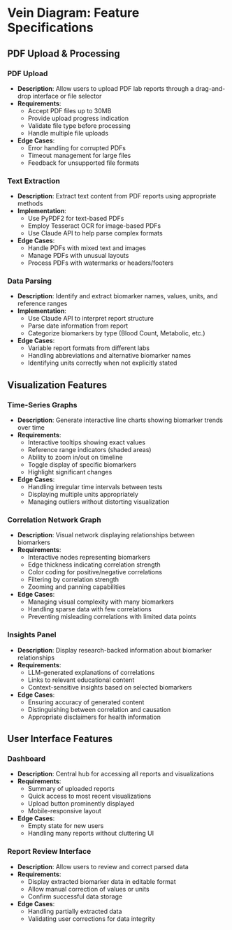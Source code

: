 # Vein Diagram: Feature Specifications

## PDF Upload & Processing

### PDF Upload
- **Description**: Allow users to upload PDF lab reports through a drag-and-drop interface or file selector
- **Requirements**:
  - Accept PDF files up to 30MB
  - Provide upload progress indication
  - Validate file type before processing
  - Handle multiple file uploads
- **Edge Cases**:
  - Error handling for corrupted PDFs
  - Timeout management for large files
  - Feedback for unsupported file formats

### Text Extraction
- **Description**: Extract text content from PDF reports using appropriate methods
- **Implementation**:
  - Use PyPDF2 for text-based PDFs
  - Employ Tesseract OCR for image-based PDFs
  - Use Claude API to help parse complex formats
- **Edge Cases**:
  - Handle PDFs with mixed text and images
  - Manage PDFs with unusual layouts
  - Process PDFs with watermarks or headers/footers

### Data Parsing
- **Description**: Identify and extract biomarker names, values, units, and reference ranges
- **Implementation**:
  - Use Claude API to interpret report structure
  - Parse date information from report
  - Categorize biomarkers by type (Blood Count, Metabolic, etc.)
- **Edge Cases**:
  - Variable report formats from different labs
  - Handling abbreviations and alternative biomarker names
  - Identifying units correctly when not explicitly stated

## Visualization Features

### Time-Series Graphs
- **Description**: Generate interactive line charts showing biomarker trends over time
- **Requirements**:
  - Interactive tooltips showing exact values
  - Reference range indicators (shaded areas)
  - Ability to zoom in/out on timeline
  - Toggle display of specific biomarkers
  - Highlight significant changes
- **Edge Cases**:
  - Handling irregular time intervals between tests
  - Displaying multiple units appropriately
  - Managing outliers without distorting visualization

### Correlation Network Graph
- **Description**: Visual network displaying relationships between biomarkers
- **Requirements**:
  - Interactive nodes representing biomarkers
  - Edge thickness indicating correlation strength
  - Color coding for positive/negative correlations
  - Filtering by correlation strength
  - Zooming and panning capabilities
- **Edge Cases**:
  - Managing visual complexity with many biomarkers
  - Handling sparse data with few correlations
  - Preventing misleading correlations with limited data points

### Insights Panel
- **Description**: Display research-backed information about biomarker relationships
- **Requirements**:
  - LLM-generated explanations of correlations
  - Links to relevant educational content
  - Context-sensitive insights based on selected biomarkers
- **Edge Cases**:
  - Ensuring accuracy of generated content
  - Distinguishing between correlation and causation
  - Appropriate disclaimers for health information

## User Interface Features

### Dashboard
- **Description**: Central hub for accessing all reports and visualizations
- **Requirements**:
  - Summary of uploaded reports
  - Quick access to most recent visualizations
  - Upload button prominently displayed
  - Mobile-responsive layout
- **Edge Cases**:
  - Empty state for new users
  - Handling many reports without cluttering UI

### Report Review Interface
- **Description**: Allow users to review and correct parsed data
- **Requirements**:
  - Display extracted biomarker data in editable format
  - Allow manual correction of values or units
  - Confirm successful data storage
- **Edge Cases**:
  - Handling partially extracted data
  - Validating user corrections for data integrity